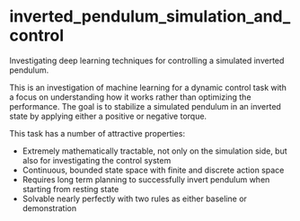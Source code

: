# inverted_pendulum_simulation_and_control
Investigating deep learning techniques for controlling a simulated inverted pendulum.

This is an investigation of machine learning for a dynamic control task with a focus on understanding how it works rather than optimizing the performance. The goal is to stabilize a simulated pendulum in an inverted state by applying either a positive or negative torque. 

This task has a number of attractive properties: 
* Extremely mathematically tractable, not only on the simulation side, but also for investigating the control system
* Continuous, bounded state space with finite and discrete action space
* Requires long term planning to successfully invert pendulum when starting from resting state
* Solvable nearly perfectly with two rules as either baseline or demonstration

